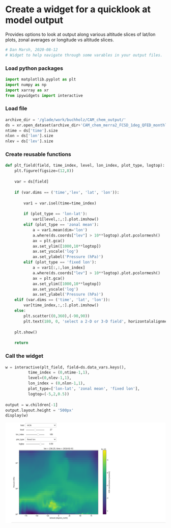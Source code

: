 # Create a widget for a quicklook at model output
Provides options to look at output along various altitude slices of lat/lon plots, zonal averages or longitude vs altitude slices.

```python
# Dan Marsh, 2020-08-12
# Widget to help navigate through some varables in your output files.
```

### Load python packages


```python
import matplotlib.pyplot as plt
import numpy as np
import xarray as xr
from ipywidgets import interactive
```

### Load file


```python
archive_dir = '/glade/work/buchholz/CAM_chem_output/'
ds = xr.open_dataset(archive_dir+'CAM_chem_merra2_FCSD_1deg_QFED_monthly_2018.nc')
ntime = ds['time'].size
nlon = ds['lon'].size
nlev = ds['lev'].size
```

### Create reusable functions


```python
def plt_field(field, time_index, level, lon_index, plot_type, logtop):
    plt.figure(figsize=(12,8))
    
    var = ds[field]
    
    if (var.dims == ('time','lev', 'lat', 'lon')):
        
        var1 = var.isel(time=time_index)
        
        if (plot_type == 'lon-lat'):
            var1[level,:,:].plot.imshow()
        elif (plot_type == 'zonal mean'):
            a = var1.mean(dim='lon')
            a.where(ds.coords["lev"] > 10**logtop).plot.pcolormesh()
            ax = plt.gca()
            ax.set_ylim([1000,10**logtop])
            ax.set_yscale('log')
            ax.set_ylabel('Pressure (hPa)')
        elif (plot_type == 'fixed lon'):
            a = var1[:,:,lon_index]
            a.where(ds.coords["lev"] > 10**logtop).plot.pcolormesh()
            ax = plt.gca()
            ax.set_ylim([1000,10**logtop])
            ax.set_yscale('log')
            ax.set_ylabel('Pressure (hPa)')
    elif (var.dims == ('time', 'lat', 'lon')):
        var[time_index,:,:].plot.imshow()
    else:
        plt.scatter((0,360),(-90,90))
        plt.text(180, 0, 'select a 2-D or 3-D field', horizontalalignment='center')
    
    plt.show()
    
    return
```

### Call the widget


```python
w = interactive(plt_field, field=ds.data_vars.keys(), 
          time_index = (0,ntime-1,1),
          level=(0,nlev-1,1),
          lon_index = (0,nlon-1,1),
          plot_type=['lon-lat', 'zonal mean', 'fixed lon'], 
          logtop=(-5,2,0.5))

output = w.children[-1]
output.layout.height = '500px'
display(w)
```


![png](images/widget_interactive_screenshot.png)

